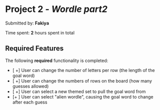 # Project 2 - *Wordle part2*

Submitted by: **Fakiya**


Time spent: **2** hours spent in total

## Required Features

The following **required** functionality is completed:

- [ +] User can change the number of letters per row (the length of the goal word)
- [ +] User can change the numbers of rows on the board (how many guesses allowed)
- [ +] User can select a new themed set to pull the goal word from
- [+ ] User can select "alien wordle", causing the goal word to change after each guess





